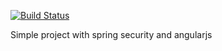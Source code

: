 [![Build Status](https://travis-ci.org/juncevich/test_springsecurity_angularjs.svg?branch=master)](https://travis-ci.org/juncevich/test_springsecurity_angularjs)

Simple project with spring security and angularjs